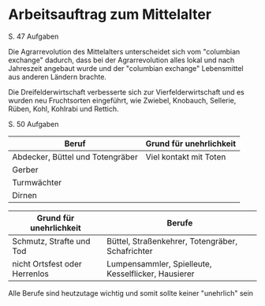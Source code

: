 # Arbeitsauftrag zum Mittelalter


S. 47 Aufgaben

Die Agrarrevolution des Mittelalters unterscheidet sich vom "columbian exchange" dadurch, dass bei der Agrarrevolution alles lokal und nach Jahreszeit angebaut wurde und der "columbian exchange" Lebensmittel aus anderen Ländern brachte.

Die Dreifelderwirtschaft verbesserte sich zur Vierfelderwirtschaft und es wurden neu Fruchtsorten eingeführt, wie Zwiebel, Knobauch, Sellerie, Rüben, Kohl, Kohlrabi und Rettich.


S. 50 Aufgaben

| Beruf                            | Grund für unehrlichkeit |
| -------------------------------- | ----------------------- |
| Abdecker, Büttel und Totengräber | Viel kontakt mit Toten  | 
| Gerber                           |                         |
| Turmwächter                      |                         |
| Dirnen                           |                         |

| Grund für unehrlichkeit       | Berufe                                              |
| ----------------------------- | --------------------------------------------------- |
| Schmutz, Strafte und Tod      | Büttel, Straßenkehrer, Totengräber, Schafrichter    |
| nicht Ortsfest oder Herrenlos | Lumpensammler, Spielleute, Kesselflicker, Hausierer | 


Alle Berufe sind heutzutage wichtig und somit sollte keiner "unehrlich" sein

